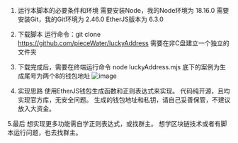 1. 运行本脚本的必要条件和环境
    需要安装Node，我的Node环境为 18.16.0
    需要安装Git，我的Git环境为  2.46.0
    EtherJS版本为 6.3.0
  
2. 下载脚本
   运行命令：git clone https://github.com/pieceWater/luckyAddress
   需要在非C盘建立一个独立的文件夹

3. 下载完成后，需要在终端运行命令
    node luckyAddress.mjs
    底下的案例为生成尾号为两个8的钱包地址
![image](https://github.com/user-attachments/assets/f7344635-2a91-4eb7-b8db-712551fef3ab)

4. 实现思路
   使用EtherJS钱包生成函数和正则表达式来实现。
   代码纯开源，且均实现官方库，无安全问题。
   生成的钱包地址和私钥，请自己妥善保管，不建议放入大资金。

 5.最后
   想实现更多功能需自学正则表达式，或找群主。
   想学区块链技术或者有脚本运行问题，也去找群主。


   
   
